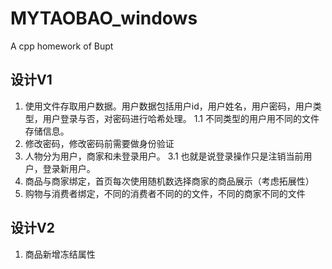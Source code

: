 # MYTAOBAO_windows

A cpp homework of Bupt 

## 设计V1
1. 使用文件存取用户数据。用户数据包括用户id，用户姓名，用户密码，用户类型，用户登录与否，对密码进行哈希处理。
    1.1 不同类型的用户用不同的文件存储信息。 
2. 修改密码，修改密码前需要做身份验证
3. 人物分为用户，商家和未登录用户。
    3.1 也就是说登录操作只是注销当前用户，登录新用户。
4. 商品与商家绑定，首页每次使用随机数选择商家的商品展示（考虑拓展性）
5. 购物与消费者绑定，不同的消费者不同的的文件，不同的商家不同的文件

## 设计V2
1. 商品新增冻结属性

